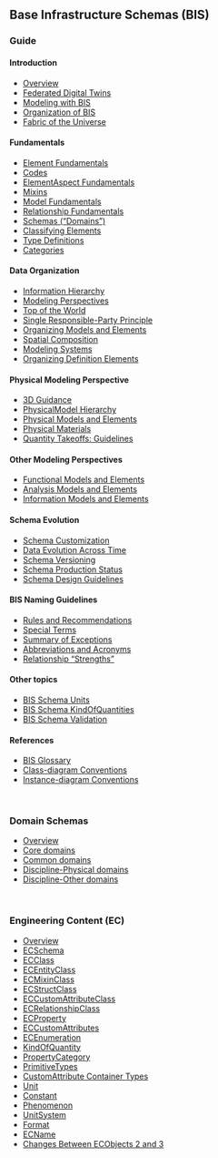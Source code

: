 ## Base Infrastructure Schemas (BIS)

### Guide

<div id="guide-list">

#### Introduction

- [Overview](./guide/intro/overview.md)
- [Federated Digital Twins](./guide/intro/federated-digital-twins.md)
- [Modeling with BIS](./guide/intro/modeling-with-bis.md)
- [Organization of BIS](./guide/intro/bis-organization.md)
- [Fabric of the Universe](./guide/intro/fabric-of-the-universe.md)

#### Fundamentals

- [Element Fundamentals](./guide/fundamentals/element-fundamentals.md)
- [Codes](./guide/fundamentals/codes.md)
- [ElementAspect Fundamentals](./guide/fundamentals/elementaspect-fundamentals.md)
- [Mixins](./guide/fundamentals/mixins.md)
- [Model Fundamentals](./guide/fundamentals/model-fundamentals.md)
- [Relationship Fundamentals](./guide/fundamentals/relationship-fundamentals.md)
- [Schemas (“Domains”)](./guide/fundamentals/schemas-domains.md)
- [Classifying Elements](./guide/fundamentals/data-classification.md)
- [Type Definitions](./guide/fundamentals/type-definitions.md)
- [Categories](./guide/fundamentals/categories.md)

#### Data Organization

- [Information Hierarchy](./guide/data-organization/information-hierarchy.md)
- [Modeling Perspectives](./guide/data-organization/modeling-perspectives.md)
- [Top of the World](./guide/data-organization/top-of-the-world.md)
- [Single Responsible-Party Principle](./guide/data-organization/srpp.md)
- [Organizing Models and Elements](./guide/data-organization/organizing-models-and-elements.md)
- [Spatial Composition](./guide/data-organization/spatial-composition.md)
- [Modeling Systems](./guide/data-organization/modeling-systems.md)
- [Organizing Definition Elements](./guide/data-organization/organizing-definition-elements.md)

#### Physical Modeling Perspective

- [3D Guidance](./guide/physical-perspective/3d-guidance.md)
- [PhysicalModel Hierarchy](./guide/physical-perspective/physical-hierarchy-organization.md)
- [Physical Models and Elements](./guide/physical-perspective/physical-models-and-elements.md)
- [Physical Materials](./guide/physical-perspective/physical-materials.md)
- [Quantity Takeoffs: Guidelines](./guide/physical-perspective/qto-guidelines.md)

#### Other Modeling Perspectives

- [Functional Models and Elements](./guide/other-perspectives/functional-models-and-elements.md)
- [Analysis Models and Elements](./guide/other-perspectives/analysis-models-and-elements.md)
- [Information Models and Elements](./guide/other-perspectives/information-models-and-elements.md)

#### Schema Evolution

- [Schema Customization](./guide/schema-evolution/schema-customization.md)
- [Data Evolution Across Time](./guide/schema-evolution/data-evolution-across-time.md)
- [Schema Versioning](./guide/schema-evolution/schema-versioning-and-generations.md)
- [Schema Production Status](./guide/schema-evolution/schema-production-status.md)
- [Schema Design Guidelines](./guide/schema-evolution/schema-design-guidelines.md)

#### BIS Naming Guidelines

- [Rules and Recommendations](./guide/naming-guidelines/rules-and-recommendations.md)
- [Special Terms](./guide/naming-guidelines/special-terms.md)
- [Summary of Exceptions](./guide/naming-guidelines/summary-of-exceptions.md)
- [Abbreviations and Acronyms](./guide/naming-guidelines/standard-abbreviations-and-acronyms.md)
- [Relationship “Strengths”](./guide/naming-guidelines/standard-relationship-strengths-names.md)

#### Other topics

- [BIS Schema Units](./guide/other-topics/units.md)
- [BIS Schema KindOfQuantities](./guide/other-topics/kindOfQuantities.md)
- [BIS Schema Validation](./guide/other-topics/bis-schema-validation.md)

#### References

- [BIS Glossary](./guide/references/glossary.md)
- [Class-diagram Conventions](./guide/references/class-diagram-conventions.md)
- [Instance-diagram Conventions](./guide/references/instance-diagram-conventions.md)

</div>

&nbsp;

### Domain Schemas

- [Overview](./domains/index.md)
- [Core domains](./domains/core-domains.md)
- [Common domains](./domains/common-domains.md)
- [Discipline-Physical domains](./domains/discipline-physical-domains.md)
- [Discipline-Other domains](./domains/discipline-other-domains.md)

&nbsp;

### Engineering Content (EC)

- [Overview](./ec/index.md)
- [ECSchema](./ec/ec-schema.md)
- [ECClass](./ec/ec-class.md)
- [ECEntityClass](./ec/ec-entity-class.md)
- [ECMixinClass](./ec/ec-mixin-class.md)
- [ECStructClass](./ec/ec-struct-class.md)
- [ECCustomAttributeClass](./ec/ec-custom-attribute-class.md)
- [ECRelationshipClass](./ec/ec-relationship-class.md)
- [ECProperty](./ec/ec-property.md)
- [ECCustomAttributes](./ec/ec-custom-attributes.md)
- [ECEnumeration](./ec/ec-enumeration.md)
- [KindOfQuantity](./ec/kindofQuantity.md)
- [PropertyCategory](./ec/property-category.md)
- [PrimitiveTypes](./ec/primitive-types.md)
- [CustomAttribute Container Types](./ec/customattribute-container-types.md)
- [Unit](./ec/ec-unit.md)
- [Constant](./ec/ec-constant.md)
- [Phenomenon](./ec/ec-phenomenon.md)
- [UnitSystem](./ec/ec-unitsystem.md)
- [Format](./ec/ec-format.md)
- [ECName](./ec/ec-name.md)
- [Changes Between ECObjects 2 and 3](./ec/differences-between-ec2-and-ec3.md)

<script>
$("#guide").append(function () {
return "<i class='icon icon-chevron-up collapse-arrow is-expanded' id='guide-carat'></i>"
}).on('click', '.collapse-arrow', function (event) {
var target = $(event.target);
if (target.is("i")) {
$('#guide-list').slideToggle()
}
});
</script>
<style>
.h-bis-naming-guidelines {
font-size: 15px;
}
</style>
